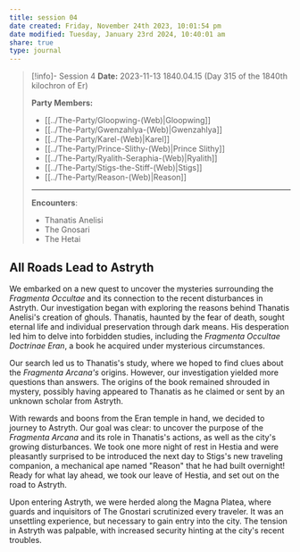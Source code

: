 ```yaml
---
title: session 04
date created: Friday, November 24th 2023, 10:01:54 pm
date modified: Tuesday, January 23rd 2024, 10:40:01 am
share: true
type: journal
---
```


> [!info]- Session 4 **Date:** 2023-11-13 1840.04.15 (Day 315 of the 1840th kilochron of Er) 
>
> **Party Members:**
> 
> - [[../The-Party/Gloopwing-(Web)|Gloopwing]]
> - [[../The-Party/Gwenzahlya-(Web)|Gwenzahlya]]
> - [[../The-Party/Karel-(Web)|Karel]]
> - [[../The-Party/Prince-Slithy-(Web)|Prince Slithy]]
> - [[../The-Party/Ryalith-Seraphia-(Web)|Ryalith]]
> - [[../The-Party/Stigs-the-Stiff-(Web)|Stigs]]
> - [[../The-Party/Reason-(Web)|Reason]]
> 
> ---
> 
> **Encounters**:
> 
> - Thanatis Anelisi
> - The Gnosari 
> - The Hetai


## All Roads Lead to Astryth 

We embarked on a new quest to uncover the mysteries surrounding the *Fragmenta Occultae* and its connection to the recent disturbances in Astryth. Our investigation began with exploring the reasons behind Thanatis Anelisi's creation of ghouls. Thanatis, haunted by the fear of death, sought eternal life and individual preservation through dark means. His desperation led him to delve into forbidden studies, including the *Fragmenta Occultae Doctrinae Eran*, a book he acquired under mysterious circumstances. 

Our search led us to Thanatis's study, where we hoped to find clues about the *Fragmenta Arcana's* origins. However, our investigation yielded more questions than answers. The origins of the book remained shrouded in mystery, possibly having appeared to Thanatis as he claimed or sent by an unknown scholar from Astryth. 

With rewards and boons from the Eran temple in hand, we decided to journey to Astryth. Our goal was clear: to uncover the purpose of the *Fragmenta Arcana* and its role in Thanatis's actions, as well as the city's growing disturbances. We took one more night of rest in Hestia and were pleasantly surprised to be introduced the next day to Stigs's new traveling companion, a mechanical ape named "Reason" that he had built overnight! Ready for what lay ahead, we took our leave of Hestia, and set out on the road to Astryth.

Upon entering Astryth, we were herded along the Magna Platea, where guards and inquisitors of The Gnostari scrutinized every traveler. It was an unsettling experience, but necessary to gain entry into the city. The tension in Astryth was palpable, with increased security hinting at the city's recent troubles.



